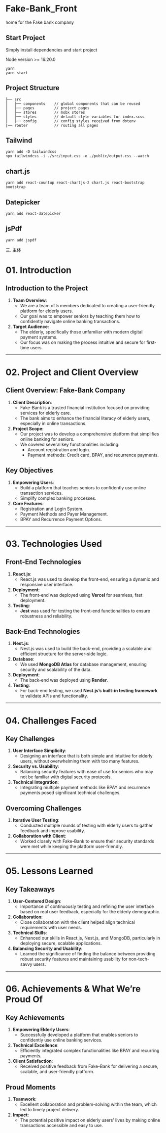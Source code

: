 # Fake-Bank_Front

home for the Fake bank company

## Start Project

Simply install dependencies and start project

Node version >= 16.20.0

```
yarn
yarn start
```

## Project Structure

```
├── src
│   ├── components    // global components that can be reused
│   ├── pages         // project pages
│   ├── stores        // mobx stores
│   ├── styles        // default style variables for index.scss
│   ├── config        // config styles received from dotenv
|── router            // routing all pages
```

## Tailwind

```
yarn add -D tailwindcss
npx tailwindcss -i ./src/input.css -o ./public/output.css --watch

```

## chart.js

```
yarn add react-countup react-chartjs-2 chart.js react-bootstrap bootstrap
```

## Datepicker

```
yarn add react-datepicker
```

## jsPdf

```
yarn add jspdf
```

三. 主体

# 01. Introduction

## Introduction to the Project

1. **Team Overview**:
   - We are a team of 5 members dedicated to creating a user-friendly platform for elderly users.
   - Our goal was to empower seniors by teaching them how to confidently navigate online banking transactions.
2. **Target Audience**:
   - The elderly, specifically those unfamiliar with modern digital payment systems.
   - Our focus was on making the process intuitive and secure for first-time users.

---

# 02. Project and Client Overview

## Client Overview: Fake-Bank Company

1. **Client Description**:
   - Fake-Bank is a trusted financial institution focused on providing services for elderly care.
   - The bank aims to enhance the financial literacy of elderly users, especially in online transactions.
2. **Project Scope**:
   - Our project was to develop a comprehensive platform that simplifies online banking for seniors.
   - We covered several key functionalities including:
     - Account registration and login.
     - Payment methods: Credit card, BPAY, and recurrence payments.

## Key Objectives

1. **Empowering Users**:
   - Build a platform that teaches seniors to confidently use online transaction services.
   - Simplify complex banking processes.
2. **Core Features**:
   - Registration and Login System.
   - Payment Methods and Payer Management.
   - BPAY and Recurrence Payment Options.

---

# 03. Technologies Used

## Front-End Technologies

1. **React.js**:
   - React.js was used to develop the front-end, ensuring a dynamic and responsive user interface.
2. **Deployment**:
   - The front-end was deployed using **Vercel** for seamless, fast deployment.
3. **Testing**:
   - **Jest** was used for testing the front-end functionalities to ensure robustness and reliability.

## Back-End Technologies

1. **Nest.js**:
   - Nest.js was used to build the back-end, providing a scalable and efficient structure for the server-side logic.
2. **Database**:
   - We used **MongoDB Atlas** for database management, ensuring security and scalability of the data.
3. **Deployment**:
   - The back-end was deployed using **Render**.
4. **Testing**:
   - For back-end testing, we used **Nest.js’s built-in testing framework** to validate APIs and functionality.

---

# 04. Challenges Faced

## Key Challenges

1. **User Interface Simplicity**:
   - Designing an interface that is both simple and intuitive for elderly users, without overwhelming them with too many features.
2. **Security vs. Usability**:
   - Balancing security features with ease of use for seniors who may not be familiar with digital security protocols.
3. **Technical Integration**:
   - Integrating multiple payment methods like BPAY and recurrence payments posed significant technical challenges.

## Overcoming Challenges

1. **Iterative User Testing**:
   - Conducted multiple rounds of testing with elderly users to gather feedback and improve usability.
2. **Collaboration with Client**:
   - Worked closely with Fake-Bank to ensure their security standards were met while keeping the platform user-friendly.

---

# 05. Lessons Learned

## Key Takeaways

1. **User-Centered Design**:
   - Importance of continuously testing and refining the user interface based on real user feedback, especially for the elderly demographic.
2. **Collaboration**:
   - Close collaboration with the client helped align technical requirements with user needs.
3. **Technical Skills**:
   - Enhanced our skills in React.js, Nest.js, and MongoDB, particularly in deploying secure, scalable applications.
4. **Balancing Security and Usability**:
   - Learned the significance of finding the balance between providing robust security features and maintaining usability for non-tech-savvy users.

---

# 06. Achievements & What We’re Proud Of

## Key Achievements

1. **Empowering Elderly Users**:
   - Successfully developed a platform that enables seniors to confidently use online banking services.
2. **Technical Excellence**:
   - Efficiently integrated complex functionalities like BPAY and recurring payments.
3. **Client Satisfaction**:
   - Received positive feedback from Fake-Bank for delivering a secure, scalable, and user-friendly platform.

## Proud Moments

1. **Teamwork**:
   - Excellent collaboration and problem-solving within the team, which led to timely project delivery.
2. **Impact**:
   - The potential positive impact on elderly users’ lives by making online transactions accessible and easy to use.
